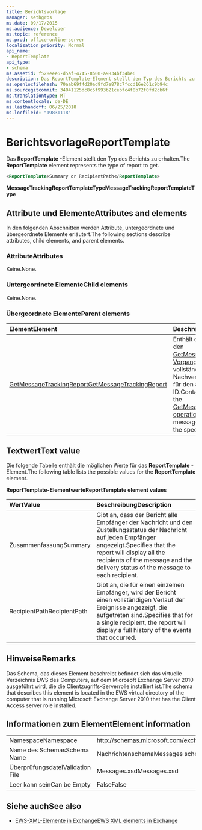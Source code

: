 ```yaml
---
title: Berichtsvorlage
manager: sethgros
ms.date: 09/17/2015
ms.audience: Developer
ms.topic: reference
ms.prod: office-online-server
localization_priority: Normal
api_name:
- ReportTemplate
api_type:
- schema
ms.assetid: f528eee6-d5af-4745-8b00-a9834bf34be6
description: Das ReportTemplate-Element stellt den Typ des Berichts zu erhalten.
ms.openlocfilehash: 70aab69f4d20ad9fd7e878c7fccd16e261c9b94c
ms.sourcegitcommit: 34041125dc8c5f993b21cebfc4f8b72f0fd2cb6f
ms.translationtype: MT
ms.contentlocale: de-DE
ms.lasthandoff: 06/25/2018
ms.locfileid: "19831118"
---
```

# <a name="reporttemplate"></a><span data-ttu-id="6f6d5-103">Berichtsvorlage</span><span class="sxs-lookup"><span data-stu-id="6f6d5-103">ReportTemplate</span></span>

<span data-ttu-id="6f6d5-104">Das **ReportTemplate** -Element stellt den Typ des Berichts zu erhalten.</span><span class="sxs-lookup"><span data-stu-id="6f6d5-104">The **ReportTemplate** element represents the type of report to get.</span></span> 
  
```xml
<ReportTemplate>Summary or RecipientPath</ReportTemplate>
```

 <span data-ttu-id="6f6d5-105">**MessageTrackingReportTemplateType**</span><span class="sxs-lookup"><span data-stu-id="6f6d5-105">**MessageTrackingReportTemplateType**</span></span>
## <a name="attributes-and-elements"></a><span data-ttu-id="6f6d5-106">Attribute und Elemente</span><span class="sxs-lookup"><span data-stu-id="6f6d5-106">Attributes and elements</span></span>

<span data-ttu-id="6f6d5-107">In den folgenden Abschnitten werden Attribute, untergeordnete und übergeordnete Elemente erläutert.</span><span class="sxs-lookup"><span data-stu-id="6f6d5-107">The following sections describe attributes, child elements, and parent elements.</span></span>
  
### <a name="attributes"></a><span data-ttu-id="6f6d5-108">Attribute</span><span class="sxs-lookup"><span data-stu-id="6f6d5-108">Attributes</span></span>

<span data-ttu-id="6f6d5-109">Keine.</span><span class="sxs-lookup"><span data-stu-id="6f6d5-109">None.</span></span>
  
### <a name="child-elements"></a><span data-ttu-id="6f6d5-110">Untergeordnete Elemente</span><span class="sxs-lookup"><span data-stu-id="6f6d5-110">Child elements</span></span>

<span data-ttu-id="6f6d5-111">Keine.</span><span class="sxs-lookup"><span data-stu-id="6f6d5-111">None.</span></span>
  
### <a name="parent-elements"></a><span data-ttu-id="6f6d5-112">Übergeordnete Elemente</span><span class="sxs-lookup"><span data-stu-id="6f6d5-112">Parent elements</span></span>

|<span data-ttu-id="6f6d5-113">**Element**</span><span class="sxs-lookup"><span data-stu-id="6f6d5-113">**Element**</span></span>|<span data-ttu-id="6f6d5-114">**Beschreibung**</span><span class="sxs-lookup"><span data-stu-id="6f6d5-114">**Description**</span></span>|
|:-----|:-----|
|[<span data-ttu-id="6f6d5-115">GetMessageTrackingReport</span><span class="sxs-lookup"><span data-stu-id="6f6d5-115">GetMessageTrackingReport</span></span>](getmessagetrackingreport.md) <br/> |<span data-ttu-id="6f6d5-116">Enthält die Anforderung für den [GetMessageTrackingReport Vorgang](getmessagetrackingreport-operation.md) zum Abrufen der vollständigen Nachricht Nachverfolgen der Bericht für den angegebenen ID.</span><span class="sxs-lookup"><span data-stu-id="6f6d5-116">Contains the request for the [GetMessageTrackingReport operation](getmessagetrackingreport-operation.md) to retrieve the full message tracking report for the specified ID.</span></span>  <br/> |
   
## <a name="text-value"></a><span data-ttu-id="6f6d5-117">Textwert</span><span class="sxs-lookup"><span data-stu-id="6f6d5-117">Text value</span></span>

<span data-ttu-id="6f6d5-118">Die folgende Tabelle enthält die möglichen Werte für das **ReportTemplate** -Element.</span><span class="sxs-lookup"><span data-stu-id="6f6d5-118">The following table lists the possible values for the **ReportTemplate** element.</span></span> 
  
<span data-ttu-id="6f6d5-119">**ReportTemplate-Elementwerte**</span><span class="sxs-lookup"><span data-stu-id="6f6d5-119">**ReportTemplate element values**</span></span>

|<span data-ttu-id="6f6d5-120">**Wert**</span><span class="sxs-lookup"><span data-stu-id="6f6d5-120">**Value**</span></span>|<span data-ttu-id="6f6d5-121">**Beschreibung**</span><span class="sxs-lookup"><span data-stu-id="6f6d5-121">**Description**</span></span>|
|:-----|:-----|
|<span data-ttu-id="6f6d5-122">Zusammenfassung</span><span class="sxs-lookup"><span data-stu-id="6f6d5-122">Summary</span></span>  <br/> |<span data-ttu-id="6f6d5-123">Gibt an, dass der Bericht alle Empfänger der Nachricht und den Zustellungsstatus der Nachricht auf jeden Empfänger angezeigt.</span><span class="sxs-lookup"><span data-stu-id="6f6d5-123">Specifies that the report will display all the recipients of the message and the delivery status of the message to each recipient.</span></span>  <br/> |
|<span data-ttu-id="6f6d5-124">RecipientPath</span><span class="sxs-lookup"><span data-stu-id="6f6d5-124">RecipientPath</span></span>  <br/> |<span data-ttu-id="6f6d5-125">Gibt an, die für einen einzelnen Empfänger, wird der Bericht einen vollständigen Verlauf der Ereignisse angezeigt, die aufgetreten sind.</span><span class="sxs-lookup"><span data-stu-id="6f6d5-125">Specifies that for a single recipient, the report will display a full history of the events that occurred.</span></span>  <br/> |
   
## <a name="remarks"></a><span data-ttu-id="6f6d5-126">Hinweise</span><span class="sxs-lookup"><span data-stu-id="6f6d5-126">Remarks</span></span>

<span data-ttu-id="6f6d5-127">Das Schema, das dieses Element beschreibt befindet sich das virtuelle Verzeichnis EWS des Computers, auf dem Microsoft Exchange Server 2010 ausgeführt wird, die die Clientzugriffs-Serverrolle installiert ist.</span><span class="sxs-lookup"><span data-stu-id="6f6d5-127">The schema that describes this element is located in the EWS virtual directory of the computer that is running Microsoft Exchange Server 2010 that has the Client Access server role installed.</span></span>
  
## <a name="element-information"></a><span data-ttu-id="6f6d5-128">Informationen zum Element</span><span class="sxs-lookup"><span data-stu-id="6f6d5-128">Element information</span></span>

|||
|:-----|:-----|
|<span data-ttu-id="6f6d5-129">Namespace</span><span class="sxs-lookup"><span data-stu-id="6f6d5-129">Namespace</span></span>  <br/> |http://schemas.microsoft.com/exchange/services/2006/messages  <br/> |
|<span data-ttu-id="6f6d5-130">Name des Schemas</span><span class="sxs-lookup"><span data-stu-id="6f6d5-130">Schema Name</span></span>  <br/> |<span data-ttu-id="6f6d5-131">Nachrichtenschema</span><span class="sxs-lookup"><span data-stu-id="6f6d5-131">Messages schema</span></span>  <br/> |
|<span data-ttu-id="6f6d5-132">Überprüfungsdatei</span><span class="sxs-lookup"><span data-stu-id="6f6d5-132">Validation File</span></span>  <br/> |<span data-ttu-id="6f6d5-133">Messages.xsd</span><span class="sxs-lookup"><span data-stu-id="6f6d5-133">Messages.xsd</span></span>  <br/> |
|<span data-ttu-id="6f6d5-134">Leer kann sein</span><span class="sxs-lookup"><span data-stu-id="6f6d5-134">Can be Empty</span></span>  <br/> |<span data-ttu-id="6f6d5-135">False</span><span class="sxs-lookup"><span data-stu-id="6f6d5-135">False</span></span>  <br/> |
   
## <a name="see-also"></a><span data-ttu-id="6f6d5-136">Siehe auch</span><span class="sxs-lookup"><span data-stu-id="6f6d5-136">See also</span></span>



- [<span data-ttu-id="6f6d5-137">EWS-XML-Elemente in Exchange</span><span class="sxs-lookup"><span data-stu-id="6f6d5-137">EWS XML elements in Exchange</span></span>](ews-xml-elements-in-exchange.md)

